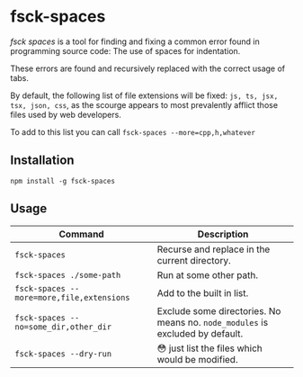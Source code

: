 # fsck-spaces

*fsck spaces* is a tool for finding and fixing a common error found in programming source code: The use of spaces for indentation.

These errors are found and recursively replaced with the correct usage of tabs.

By default, the following list of file extensions will be fixed: `js, ts, jsx, tsx, json, css`, as the scourge appears to most prevalently afflict those files used by web developers.

To add to this list you can call `fsck-spaces --more=cpp,h,whatever` 

## Installation

`npm install -g fsck-spaces`

## Usage

| Command | Description |
| --- | --- |
| `fsck-spaces` | Recurse and replace in the current directory. |
| `fsck-spaces ./some-path` | Run at some other path. |
| `fsck-spaces --more=more,file,extensions` | Add to the built in list. |
| `fsck-spaces --no=some_dir,other_dir` | Exclude some directories. No means no. `node_modules` is excluded by default. |
| `fsck-spaces --dry-run` | 😳️ just list the files which would be modified. |